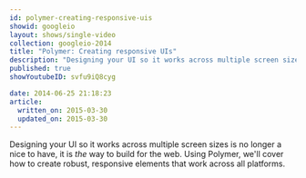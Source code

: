 ```yaml
---
id: polymer-creating-responsive-uis
showid: googleio
layout: shows/single-video
collection: googleio-2014
title: "Polymer: Creating responsive UIs"
description: "Designing your UI so it works across multiple screen sizes is no longer a nice to have, it is *the* way to build for the web. Using Polymer, we'll cover how to create robust, responsive elements that work across all platforms."
published: true
showYoutubeID: svfu9iQ8cyg

date: 2014-06-25 21:18:23
article:
  written_on: 2015-03-30
  updated_on: 2015-03-30
---
```


Designing your UI so it works across multiple screen sizes is no longer a nice to have, it is *the* way to build for the web. Using Polymer, we'll cover how to create robust, responsive elements that work across all platforms.
